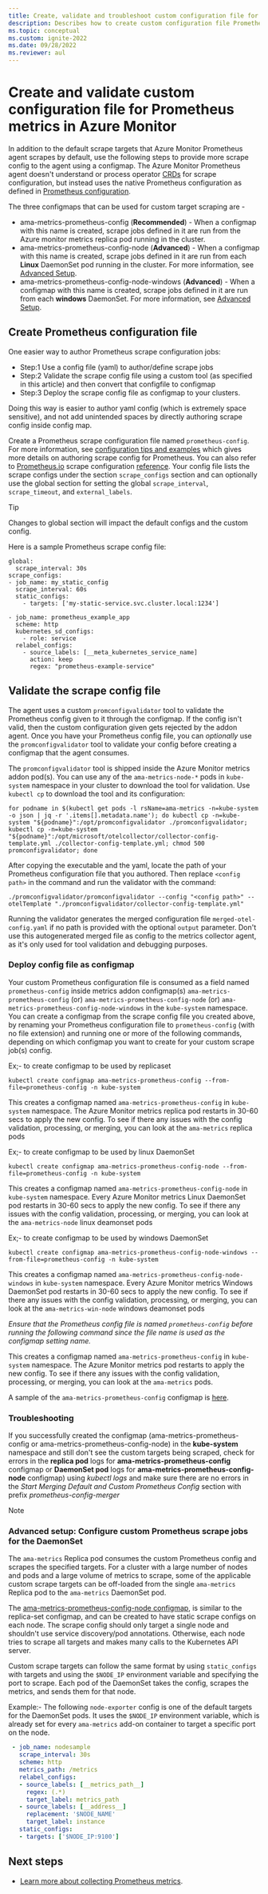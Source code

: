 ```yaml
---
title: Create, validate and troubleshoot custom configuration file for Prometheus metrics in Azure Monitor
description: Describes how to create custom configuration file Prometheus metrics in Azure Monitor and use validation tool before applying to Kubernetes cluster.
ms.topic: conceptual
ms.custom: ignite-2022
ms.date: 09/28/2022
ms.reviewer: aul
---
```


# Create and validate custom configuration file for Prometheus metrics in Azure Monitor

In addition to the default scrape targets that Azure Monitor Prometheus agent scrapes by default, use the following steps to provide more scrape config to the agent using a configmap. The Azure Monitor Prometheus agent doesn't understand or process operator [CRDs](https://kubernetes.io/docs/concepts/extend-kubernetes/api-extension/custom-resources/) for scrape configuration, but instead uses the native Prometheus configuration as defined in [Prometheus configuration](https://aka.ms/azureprometheus-promioconfig-scrape).

The three configmaps that can be used for custom target scraping are -
- ama-metrics-prometheus-config (**Recommended**) - When a configmap with this name is created, scrape jobs defined in it are run from the Azure monitor metrics replica pod running in the cluster.
- ama-metrics-prometheus-config-node (**Advanced**) - When a configmap with this name is created, scrape jobs defined in it are run from each **Linux** DaemonSet pod running in the cluster. For more information, see [Advanced Setup](#advanced-setup-configure-custom-prometheus-scrape-jobs-for-the-daemonset).
- ama-metrics-prometheus-config-node-windows (**Advanced**) - When a configmap with this name is created, scrape jobs defined in it are run from each **windows** DaemonSet. For more information, see [Advanced Setup](#advanced-setup-configure-custom-prometheus-scrape-jobs-for-the-daemonset).

## Create Prometheus configuration file

One easier way to author Prometheus scrape configuration jobs: 
- Step:1 Use a config file (yaml) to author/define scrape jobs 
- Step:2 Validate the scrape config file using a custom tool (as specified in this article) and then convert that configfile to configmap 
- Step:3 Deploy the scrape config file as configmap to your clusters. 
  
Doing this way is easier to author yaml config (which is extremely space sensitive), and not add unintended spaces by directly authoring scrape config inside config map.

Create a Prometheus scrape configuration file named `prometheus-config`. For more information, see [configuration tips and examples](prometheus-metrics-scrape-configuration.md#prometheus-configuration-tips-and-examples) which gives more details on authoring scrape config for Prometheus. You can also refer to [Prometheus.io](https://aka.ms/azureprometheus-promio) scrape configuration [reference](https://aka.ms/azureprometheus-promioconfig-scrape). Your config file lists the scrape configs under the section `scrape_configs`  section and can optionally use the global section for setting the global `scrape_interval`, `scrape_timeout`, and `external_labels`. 


> [!TIP]
> Changes to global section will impact the default configs and the custom config.

Here is a sample Prometheus scrape config file:

```
global:
  scrape_interval: 30s
scrape_configs:
- job_name: my_static_config
  scrape_interval: 60s
  static_configs:
    - targets: ['my-static-service.svc.cluster.local:1234']

- job_name: prometheus_example_app
  scheme: http
  kubernetes_sd_configs:
    - role: service
  relabel_configs:
    - source_labels: [__meta_kubernetes_service_name]
      action: keep
      regex: "prometheus-example-service"
```

## Validate the scrape config file

The agent uses a custom `promconfigvalidator` tool to validate the Prometheus config given to it through the configmap. If the config isn't valid, then the custom configuration given gets rejected by the addon agent. Once you have your Prometheus config file, you can *optionally* use the `promconfigvalidator` tool to validate your config before creating a configmap that the agent consumes.

The `promconfigvalidator` tool is shipped inside the Azure Monitor metrics addon pod(s). You can use any of the `ama-metrics-node-*` pods in `kube-system` namespace in your cluster to download the tool for validation. Use `kubectl cp` to download the tool and its configuration:

```
for podname in $(kubectl get pods -l rsName=ama-metrics -n=kube-system -o json | jq -r '.items[].metadata.name'); do kubectl cp -n=kube-system "${podname}":/opt/promconfigvalidator ./promconfigvalidator;  kubectl cp -n=kube-system "${podname}":/opt/microsoft/otelcollector/collector-config-template.yml ./collector-config-template.yml; chmod 500 promconfigvalidator; done
```

After copying the executable and the yaml, locate the path of your Prometheus configuration file that you authored. Then replace `<config path>`  in the command and run the validator with the command:

```
./promconfigvalidator/promconfigvalidator --config "<config path>" --otelTemplate "./promconfigvalidator/collector-config-template.yml"
```

Running the validator generates the merged configuration file `merged-otel-config.yaml` if no path is provided with the optional `output` parameter. Don't use this autogenerated merged file as config to the metrics collector agent, as it's only used for tool validation and debugging purposes.

### Deploy config file as configmap
Your custom Prometheus configuration file is consumed as a field named `prometheus-config` inside metrics addon configmap(s) `ama-metrics-prometheus-config` (or) `ama-metrics-prometheus-config-node` (or) `ama-metrics-prometheus-config-node-windows`  in the `kube-system` namespace. You can create a configmap from the scrape config file you created above, by renaming your Prometheus configuration file to `prometheus-config` (with no file extension) and running one or more of the following commands, depending on which configmap you want to create for your custom scrape job(s) config.

Ex;- to create configmap to be used by replicaset
```
kubectl create configmap ama-metrics-prometheus-config --from-file=prometheus-config -n kube-system
```
This creates a configmap named `ama-metrics-prometheus-config` in `kube-system` namespace. The Azure Monitor metrics replica pod restarts in 30-60 secs to apply the new config. To see if there any issues with the config validation, processing, or merging, you can look at the `ama-metrics` replica pods

Ex;- to create configmap to be used by linux DaemonSet
```
kubectl create configmap ama-metrics-prometheus-config-node --from-file=prometheus-config -n kube-system
```
This creates a configmap named `ama-metrics-prometheus-config-node` in `kube-system` namespace. Every Azure Monitor metrics Linux DaemonSet pod restarts in 30-60 secs to apply the new config. To see if there any issues with the config validation, processing, or merging, you can look at the `ama-metrics-node` linux deamonset pods


Ex;- to create configmap to be used by windows DaemonSet
```
kubectl create configmap ama-metrics-prometheus-config-node-windows --from-file=prometheus-config -n kube-system
```

This creates a configmap named `ama-metrics-prometheus-config-node-windows` in `kube-system` namespace. Every Azure Monitor metrics Windows DaemonSet pod restarts in 30-60 secs to apply the new config. To see if there any issues with the config validation, processing, or merging, you can look at the `ama-metrics-win-node` windows deamonset pods


*Ensure that the Prometheus config file is named `prometheus-config` before running the following command since the file name is used as the configmap setting name.*

This creates a configmap named `ama-metrics-prometheus-config` in `kube-system` namespace. The Azure Monitor metrics pod restarts to apply the new config. To see if there any issues with the config validation, processing, or merging, you can look at the `ama-metrics` pods.

A sample of the `ama-metrics-prometheus-config` configmap is [here](https://github.com/Azure/prometheus-collector/blob/main/otelcollector/configmaps/ama-metrics-prometheus-config-configmap.yaml).

### Troubleshooting
If you successfully created the configmap (ama-metrics-prometheus-config or ama-metrics-prometheus-config-node) in the **kube-system** namespace and still don't see the custom targets being scraped, check for errors in the **replica pod** logs for **ama-metrics-prometheus-config** configmap or **DaemonSet pod** logs for **ama-metrics-prometheus-config-node** configmap) using *kubectl logs* and make sure there are no errors in the *Start Merging Default and Custom Prometheus Config* section with prefix *prometheus-config-merger*

> [!NOTE]
> ### Advanced setup: Configure custom Prometheus scrape jobs for the DaemonSet
>
> The `ama-metrics` Replica pod consumes the custom Prometheus config and scrapes the specified targets. For a cluster with a large number of nodes and pods and a large volume of metrics to scrape, some of the applicable custom scrape targets can be off-loaded from the single `ama-metrics` Replica pod to the `ama-metrics` DaemonSet pod.
>
> The [ama-metrics-prometheus-config-node configmap](https://aka.ms/azureprometheus-addon-ds-configmap), is similar to the replica-set configmap, and can be created to have static scrape configs on each node. The scrape config should only target a single node and shouldn't use service discovery/pod annotations. Otherwise, each node tries to scrape all targets and makes many calls to the Kubernetes API server.
>
> Custom scrape targets can follow the same format by using `static_configs` with targets and using the `$NODE_IP` environment variable and specifying the port to scrape. Each pod of the DaemonSet takes the config, scrapes the metrics, and sends them for that node.
>
> Example:- The following `node-exporter` config is one of the default targets for the DaemonSet pods. It uses the `$NODE_IP` environment variable, which is already set for every `ama-metrics` add-on container to target a specific port on the node.
 ```yaml
  - job_name: nodesample
    scrape_interval: 30s
    scheme: http
    metrics_path: /metrics
    relabel_configs:
    - source_labels: [__metrics_path__]
      regex: (.*)
      target_label: metrics_path
    - source_labels: [__address__]
      replacement: '$NODE_NAME'
      target_label: instance
    static_configs:
    - targets: ['$NODE_IP:9100']
  ```

## Next steps

- [Learn more about collecting Prometheus metrics](../essentials/prometheus-metrics-overview.md).
